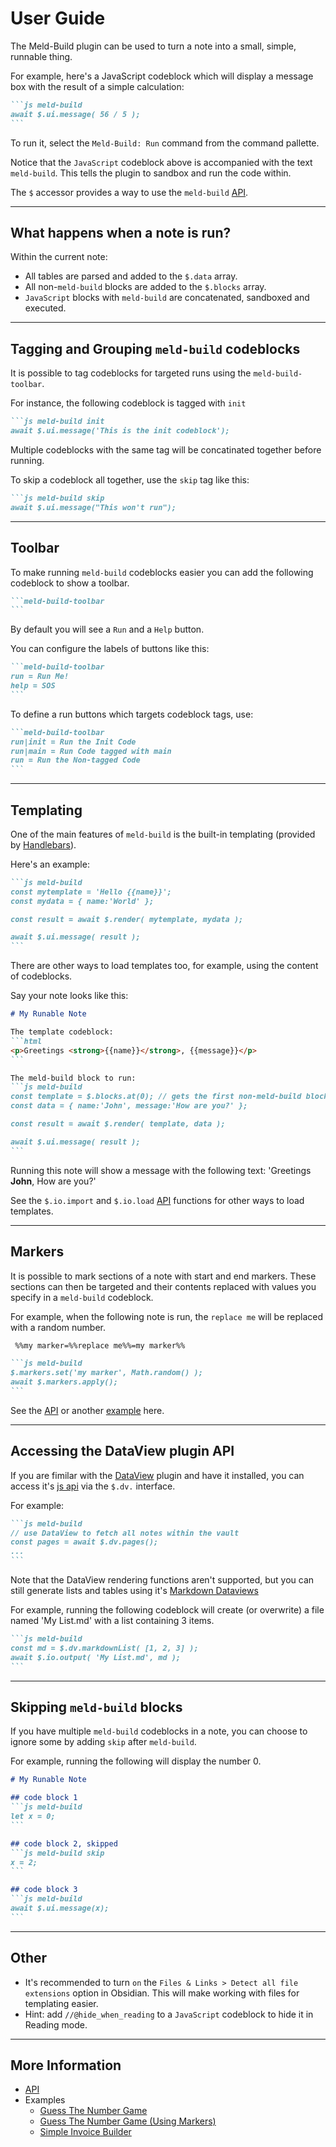 # User Guide

The Meld-Build plugin can be used to turn a note into a small, simple, runnable thing.

For example, here's a JavaScript codeblock which will display a message box with the result of a simple calculation:
````md
```js meld-build
await $.ui.message( 56 / 5 );
```
````
To run it, select the `Meld-Build: Run` command from the command pallette.

Notice that the `JavaScript` codeblock above is accompanied with the text `meld-build`. This tells the plugin to sandbox and run the code within.

The `$` accessor provides a way to use the `meld-build` [API](api.md).

---

## What happens when a note is run?

Within the current note:
- All tables are parsed and added to the `$.data` array.
- All non-`meld-build` blocks are added to the `$.blocks` array.
- `JavaScript` blocks with `meld-build` are concatenated, sandboxed and executed.

---

## Tagging and Grouping `meld-build` codeblocks

It is possible to tag codeblocks for targeted runs using the `meld-build-toolbar`.

For instance, the following codeblock is tagged with `init`
````md
```js meld-build init
await $.ui.message('This is the init codeblock');
````

Multiple codeblocks with the same tag will be concatinated together before running.

To skip a codeblock all together, use the `skip` tag like this:
````md
```js meld-build skip
await $.ui.message("This won't run");
````
---

## Toolbar

To make running `meld-build` codeblocks easier you can add the following codeblock to show a toolbar.

````md
```meld-build-toolbar
```
````

By default you will see a `Run` and a `Help` button.

You can configure the labels of buttons like this:
````md
```meld-build-toolbar
run = Run Me!
help = SOS
```
````

To define a run buttons which targets codeblock tags, use:
````md
```meld-build-toolbar
run|init = Run the Init Code
run|main = Run Code tagged with main
run = Run the Non-tagged Code
```
````


---

## Templating

One of the main features of `meld-build` is the built-in templating (provided by [Handlebars](https://handlebarsjs.com/)).

Here's an example:
````md
```js meld-build
const mytemplate = 'Hello {{name}}';
const mydata = { name:'World' };

const result = await $.render( mytemplate, mydata );

await $.ui.message( result );
```
````

There are other ways to load templates too, for example, using the content of codeblocks.

Say your note looks like this:
````md
# My Runable Note

The template codeblock:
```html
<p>Greetings <strong>{{name}}</strong>, {{message}}</p>
```

The meld-build block to run:
```js meld-build
const template = $.blocks.at(0); // gets the first non-meld-build block in the note
const data = { name:'John', message:'How are you?' };

const result = await $.render( template, data );

await $.ui.message( result );
```

````

Running this note will show a message with the following text: 'Greetings **John**, How are you?'

See the `$.io.import` and `$.io.load` [API](api.md) functions for other ways to load templates.

---

## Markers

It is possible to mark sections of a note with start and end markers.  These sections can then be targeted and their contents replaced with values you specify in a `meld-build` codeblock.

For example, when the following note is run, the `replace me` will be replaced with a random number.

````md
 %%my marker=%%replace me%%=my marker%%

```js meld-build
$.markers.set('my marker', Math.random() );
await $.markers.apply();
```
````

See the [API](api.md) or another [example](examples/guess-the-number-marker.md) here.

---

## Accessing the DataView plugin API

If you are fimilar with the [DataView](https://github.com/blacksmithgu/obsidian-dataview) plugin and have it installed, you can access it's [js api](https://blacksmithgu.github.io/obsidian-dataview/api/code-reference/) via the `$.dv.` interface.

For example:
````md
```js meld-build
// use DataView to fetch all notes within the vault
const pages = await $.dv.pages();
... 
```
````

Note that the DataView rendering functions aren't supported, but you can still generate lists and tables using it's [Markdown Dataviews](https://blacksmithgu.github.io/obsidian-dataview/api/code-reference/#markdown-dataviews)


For example, running the following codeblock will create (or overwrite) a file named 'My List.md' with a list containing 3 items.

````md
```js meld-build
const md = $.dv.markdownList( [1, 2, 3] );
await $.io.output( 'My List.md', md );
```
````

---

## Skipping `meld-build` blocks

If you have multiple `meld-build` codeblocks in a note, you can choose to ignore some by adding `skip` after `meld-build`.

For example, running the following will display the number 0.
````md
# My Runable Note

## code block 1
```js meld-build
let x = 0;
```

## code block 2, skipped
```js meld-build skip
x = 2;
```

## code block 3
```js meld-build
await $.ui.message(x);
```
````

---

## Other
- It's recommended to turn `on` the `Files & Links > Detect all file extensions` option in Obsidian.  This will make working with files for templating easier.
- Hint: add `//@hide_when_reading` to a `JavaScript` codeblock to hide it in Reading mode.
---

## More Information

- [API](api.md)
- Examples
	- [Guess The Number Game](/docs/examples/guess-the-number.md)
	- [Guess The Number Game (Using Markers)](/docs/examples/guess-the-number-marker.md)
	- [Simple Invoice Builder](/docs/examples/invoice-builder.md)

